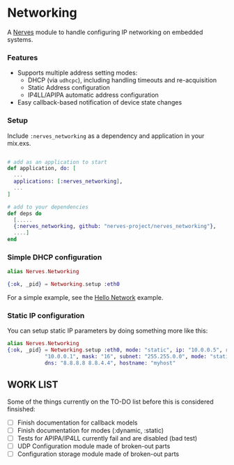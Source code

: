 Networking
==========

A [Nerves](http://nerves-project.org) module to handle configuring IP networking on embedded systems.

### Features

* Supports multiple address setting modes:
    * DHCP (via `udhcpc`), including handling timeouts and re-acquisition
    * Static Address configuration
    * IP4LL/APIPA automatic address configuration
* Easy callback-based notification of device state changes

### Setup

Include `:nerves_networking` as a dependency and application in your mix.exs.

```elixir

# add as an application to start
def application, do: [
  ...
  applications: [:nerves_networking],
  ...
]

# add to your dependencies
def deps do
  [.....
  {:nerves_networking, github: "nerves-project/nerves_networking"},
  ....]
end
```

### Simple DHCP configuration

```elixir
alias Nerves.Networking

{:ok, _pid} = Networking.setup :eth0
```

For a simple example, see the [Hello Network](https://github.com/nerves-project/nerves-examples/tree/master/hello_network) example.



### Static IP configuration

You can setup static IP parameters by doing something more like this:

```elixir
alias Nerves.Networking
{:ok, _pid} = Networking.setup :eth0, mode: "static", ip: "10.0.0.5", router:
            "10.0.0.1", mask: "16", subnet: "255.255.0.0", mode: "static",
            dns: "8.8.8.8 8.8.4.4", hostname: "myhost"
```

## WORK LIST

Some of the things currently on the TO-DO list before this is considered finsished:

- [ ] Finish documentation for callback models
- [ ] Finish documentation for modes (:dynamic, :static)
- [ ] Tests for APIPA/IP4LL currently fail and are disabled (bad test)
- [ ] UDP Configuration module made of broken-out parts
- [ ] Configuration storage module made of broken-out parts
